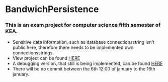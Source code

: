# BandwichPersistence

### This is an exam project for computer science fifth semester of KEA.

* Sensitive data information, such as database connectionsstring isn't public here, therefore there needs to be implemented own connectionsstrings.
* View project can be found [HERE](https://github.com/Laustrup/BandwichView)
* A debugging version, that still is being implemented, can be found [HERE](https://github.com/Laustrup/BandwichPersistenceDebugging)
* There will be no commit between the 6th 12:00 of january to the 16th january.
